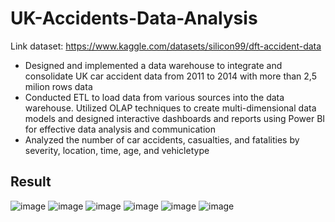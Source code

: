 # UK-Accidents-Data-Analysis
Link dataset: https://www.kaggle.com/datasets/silicon99/dft-accident-data 
* Designed and implemented a data warehouse to integrate and consolidate UK car accident data from 2011 to 2014 with more than 2,5 milion rows data
* Conducted ETL to load data from various sources into the data warehouse. Utilized OLAP techniques to create multi-dimensional data models and designed interactive dashboards and reports using Power BI for effective data analysis and communication
* Analyzed the number of car accidents, casualties, and fatalities by severity, location, time, age, and vehicletype
## Result
![image](https://github.com/hienntd-github/UK-Accidents-Data-Analysis/assets/108453724/64dd3be5-52a8-4aad-8de7-8673533f950c)
![image](https://github.com/hienntd-github/UK-Accidents-Data-Analysis/assets/108453724/84479346-f548-441c-9308-804491111aa7)
![image](https://github.com/hienntd-github/UK-Accidents-Data-Analysis/assets/108453724/a11242f5-162e-49ed-bf19-8ea4e624827a)
![image](https://github.com/hienntd-github/UK-Accidents-Data-Analysis/assets/108453724/ee7b45b3-b903-4e99-97ad-861f3924ccb8)
![image](https://github.com/hienntd-github/UK-Accidents-Data-Analysis/assets/108453724/f72d00ea-afc0-44d6-995b-172c4eee2589)
![image](https://github.com/hienntd-github/UK-Accidents-Data-Analysis/assets/108453724/1c04e49e-de70-4084-8315-7ed8f0afc9bb)
